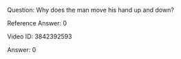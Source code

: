 Question: Why does the man move his hand up and down?

Reference Answer: 0

Video ID: 3842392593

Answer: 0


